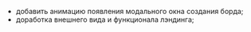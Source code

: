 - добавить анимацию появления модального окна создания борда;
- доработка внешнего вида и функционала лэндинга;